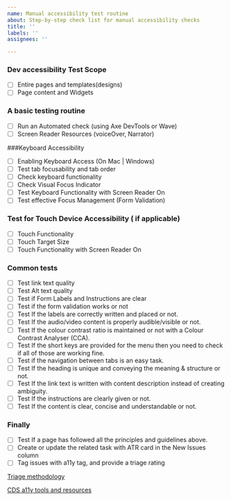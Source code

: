 ```yaml
---
name: Manual accessibility test routine
about: Step-by-step check list for manual accessibility checks
title: ''
labels: ''
assignees: ''

---
```


### Dev accessibility Test Scope
- [ ] Entire pages and templates(designs)
- [ ] Page content and Widgets

### A basic testing routine
- [ ] Run an Automated check (using Axe DevTools or Wave)
- [ ] Screen Reader Resources (voiceOver, Narrator)

###Keyboard Accessibility
- [ ] Enabling Keyboard Access (On Mac | Windows)
- [ ] Test tab focusability and tab order
- [ ] Check keyboard functionality
- [ ] Check Visual Focus Indicator
- [ ] Test Keyboard Functionality with Screen Reader On
- [ ] Test effective Focus Management (Form Validation)

### Test for Touch Device Accessibility ( if applicable)
- [ ] Touch Functionality
- [ ] Touch Target Size
- [ ] Touch Functionality with Screen Reader On

### Common tests
- [ ] Test link text quality
- [ ] Test Alt text quality
- [ ] Test if Form Labels and Instructions are clear
- [ ] Test if the form validation works or not
- [ ] Test If the labels are correctly written and placed or not.
- [ ] Test If the audio/video content is properly audible/visible or not.
- [ ] Test If the colour contrast ratio is maintained or not with a Colour Contrast Analyser (CCA).
- [ ] Test If the short keys are provided for the menu then you need to check if all of those are working fine.
- [ ] Test if the navigation between tabs is an easy task.
- [ ] Test If the heading is unique and conveying the meaning & structure or not.
- [ ] Test If the link text is written with content description instead of creating ambiguity.
- [ ] Test If the instructions are clearly given or not.
- [ ] Test If the content is clear, concise and understandable or not.

### Finally
- [ ] Test If a page has followed all the principles and guidelines above.
- [ ] Create or update the related task with ATR card in the New Issues column 
- [ ] Tag issues with a11y tag, and provide a triage rating

[Triage methodology](https://docs.google.com/document/d/14vxChzDV1M1I2NHsoYDlBJElpIRqPSlqiyILBZbxC1w/edit)

[CDS a11y tools and resources](https://digital.canada.ca/a11y/tools-and-resources/)
